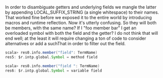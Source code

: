 In order to disambiguate getters and underlying fields we mangle the latter by appending LOCAL_SUFFIX_STRING (a single whitespace) to their names. That worked fine before we exposed it to the entire world by introducing macros and runtime reflection. Now it's utterly confusing.
So they will both be members, with the same name? If I "foo member bar" I get an overloaded symbol with both the field and the getter? I do not think that will end well; at the least it will require changing a ton of code to consider alternatives or add a suchThat in order to filter out the field.
```scala
scala> res0.info.member("field": TermName)
res5: $r.intp.global.Symbol = method field

scala> res0.info.member("field ": TermName)
res6: $r.intp.global.Symbol = variable field
```
